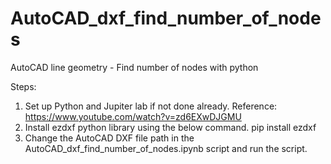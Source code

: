 # AutoCAD_dxf_find_number_of_nodes
AutoCAD line geometry - Find number of nodes with python

Steps:
1.	Set up Python and Jupiter lab if not done already. Reference: https://www.youtube.com/watch?v=zd6EXwDJGMU
2.	Install ezdxf python library using the below command.
    pip install ezdxf
3.  Change the AutoCAD DXF file path in the AutoCAD_dxf_find_number_of_nodes.ipynb script and run the script. 
